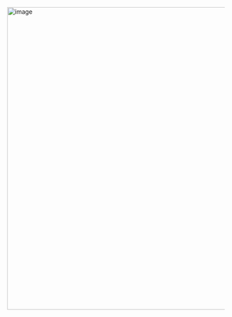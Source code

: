 <img width="1409" height="701" alt="image" src="https://github.com/user-attachments/assets/e7453c6c-5937-4cf9-8f3f-7e059a905502" />
